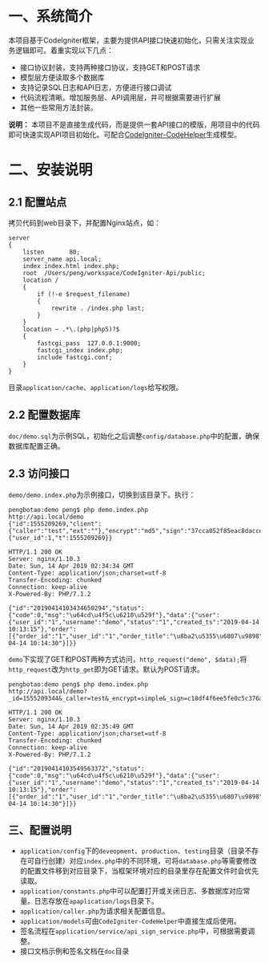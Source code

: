 # 一、系统简介

本项目基于CodeIgniter框架，主要为提供API接口快速初始化，只需关注实现业务逻辑即可。着重实现以下几点：

- 接口协议封装，支持两种接口协议，支持GET和POST请求
- 模型层方便读取多个数据库
- 支持记录SQL日志和API日志，方便进行接口调试
- 代码流程清晰。增加服务层、API调用层，并可根据需要进行扩展
- 其他一些常用方法封装。

**说明：** 本项目不是直接生成代码，而是提供一套API接口的模版，用项目中的代码即可快速实现API项目初始化。可配合[CodeIgniter-CodeHelper](https://github.com/pengbotao/CodeIgniter-CodeHelper)生成模型。


# 二、安装说明

## 2.1 配置站点

拷贝代码到web目录下，并配置Nginx站点，如：

```
server
{
    listen       80;
    server_name api.local;
    index index.html index.php;
    root  /Users/peng/workspace/CodeIgniter-Api/public;
    location /
    {
        if (!-e $request_filename)
        {
            rewrite . /index.php last;
        }
    }
    location ~ .*\.(php|php5)?$
    {
        fastcgi_pass  127.0.0.1:9000;
        fastcgi_index index.php;
        include fastcgi.conf;
    }
}
```

目录`application/cache`、`application/logs`给写权限。

## 2.2 配置数据库

`doc/demo.sql`为示例SQL，初始化之后调整`config/database.php`中的配置，确保数据库配置正确。

## 2.3 访问接口

`demo/demo.index.php`为示例接口，切换到该目录下。执行：

```
pengbotao:demo peng$ php demo.index.php 
http://api.local/demo
{"id":1555209269,"client":{"caller":"test","ext":""},"encrypt":"md5","sign":"37cca052f85eac8dacce69924bdd06fa","data":{"user_id":1,"t":1555209269}}

HTTP/1.1 200 OK
Server: nginx/1.10.3
Date: Sun, 14 Apr 2019 02:34:34 GMT
Content-Type: application/json;charset=utf-8
Transfer-Encoding: chunked
Connection: keep-alive
X-Powered-By: PHP/7.1.2

{"id":"20190414103434650294","status":{"code":0,"msg":"\u64cd\u4f5c\u6210\u529f"},"data":{"user":{"user_id":"1","username":"demo","status":"1","created_ts":"2019-04-14 10:13:15"},"order":[{"order_id":"1","user_id":"1","order_title":"\u8ba2\u5355\u6807\u9898","created_ts":"2019-04-14 10:14:30"}]}}
```

`demo`下实现了GET和POST两种方式访问，`http_request("demo", $data);`将`http_request`改为`http_get`即为GET请求。默认为POST请求。

```
pengbotao:demo peng$ php demo.index.php 
http://api.local/demo?_id=1555209344&_caller=test&_encrypt=simple&_sign=c18df4f6ee5fe0c5c376a6e24918b61f&user_id=1&t=1555209344

HTTP/1.1 200 OK
Server: nginx/1.10.3
Date: Sun, 14 Apr 2019 02:35:49 GMT
Content-Type: application/json;charset=utf-8
Transfer-Encoding: chunked
Connection: keep-alive
X-Powered-By: PHP/7.1.2

{"id":"20190414103549563372","status":{"code":0,"msg":"\u64cd\u4f5c\u6210\u529f"},"data":{"user":{"user_id":"1","username":"demo","status":"1","created_ts":"2019-04-14 10:13:15"},"order":[{"order_id":"1","user_id":"1","order_title":"\u8ba2\u5355\u6807\u9898","created_ts":"2019-04-14 10:14:30"}]}}
```

## 三、配置说明

- `application/config`下的`deveopment`、`production`、`testing`目录（目录不存在可自行创建）对应`index.php`中的不同环境，可将`database.php`等需要修改的配置文件移到对应目录下，当框架环境对应的目录里存在配置文件时会优先读取。
- `application/constants.php`中可以配置打开或关闭日志、多数据库对应常量。日志存放在`apaplication/logs`目录下。
- `application/caller.php`为请求相关配置信息。
- `application/models`可由`CodeIgniter-CodeHelper`中直接生成后使用。
- 签名流程在`application/service/api_sign_service.php`中，可根据需要调整。
- 接口文档示例和签名文档在`doc`目录
